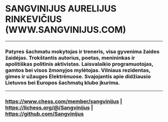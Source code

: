 # SANGVINIJUS AURELIJUS RINKEVIČIUS (WWW.SANGVINIJUS.COM)
- - - - - - - - - - - - - - - - - - - - - - - - - - - - - - - - - - - - - - - - - - - - - 
### Patyres šachmatu mokytojas ir treneris, visa gyvenima žaides žaidėjas. Trokštantis autorius, poetas, menininkas ir apolitiškas politinis aktivistas. Laisvalaikio programuotojas, gamtos bei visos žmonyjos mylėtojas. Vilniaus rezidentas, gimes ir užauges Elektrėnuose. Svajojantis apie didžiausio Lietuvos bei Europos šachmatų klubo įkurima.
- - - - - - - - - - - - - - - - - - - - - - - - - - - - - - - - - - - - - - - - - - - - - 
### https://www.chess.com/member/sangvinijus | https://lichess.org/@/Sangvinijus | https://github.com/Sangvinijus

